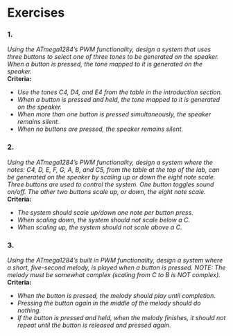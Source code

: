 # Exercises

### 1. 
*Using the ATmega1284’s PWM functionality, design a system that uses three buttons to select one of three tones to be generated on the speaker. When a button is pressed, the tone mapped to it is generated on the speaker.*  
**Criteria:**
  * *Use the tones C4, D4, and E4 from the table in the introduction section.*
  * *When a button is pressed and held, the tone mapped to it is generated on the speaker.*
  * *When more than one button is pressed simultaneously, the speaker remains silent.*
  * *When no buttons are pressed, the speaker remains silent.*

### 2. 
*Using the ATmega1284’s PWM functionality, design a system where the notes: C4, D, E, F, G, A, B, and C5,  from the table at the top of the lab, can be generated on the speaker by scaling up or down the eight note scale. Three buttons are used to control the system. One button toggles sound on/off. The other two buttons scale up, or down, the eight note scale.*  
**Criteria:**
  * *The system should scale up/down one note per button press.*
  * *When scaling down, the system should not scale below a C.*
  * *When scaling up, the system should not scale above a C.*

### 3. 
*Using the ATmega1284’s built in PWM functionality, design a system where a short, five-second melody, is played when a button is pressed. NOTE: The melody must be somewhat complex (scaling from C to B is NOT complex).*  
**Criteria:**
  * *When the button is pressed, the melody should play until completion.*
  * *Pressing the button again in the middle of the melody should do nothing.*
  * *If the button is pressed and held, when the melody finishes, it should not repeat until the button is released and pressed again.*
